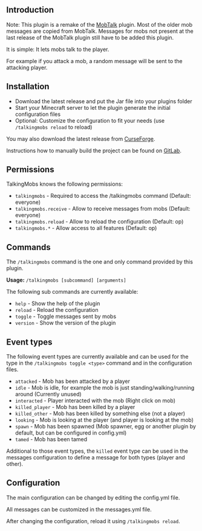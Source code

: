 ## Introduction

Note: This plugin is a remake of the [MobTalk](https://dev.bukkit.org/projects/mobtalk) plugin. Most of the older mob messages are copied from MobTalk. Messages for mobs not present at the last release of the MobTalk plugin still have to be added this plugin.

It is simple: It lets mobs talk to the player.

For example if you attack a mob, a random message will be sent to the attacking player.

## Installation

* Download the latest release and put the Jar file into your plugins folder
* Start your Minecraft server to let the plugin generate the initial configuration files
* Optional: Customize the configuration to fit your needs (use `/talkingmobs reload` to reload)

You may also download the latest release from [CurseForge](https://www.curseforge.com/minecraft/bukkit-plugins/talkingmobs).

Instructions how to manually build the project can be found on [GitLab](https://gitlab.com/Programie/TalkingMobs).

## Permissions

TalkingMobs knows the following permissions:

* `talkingmobs` - Required to access the /talkingmobs command (Default: everyone)
* `talkingmobs.receive` - Allow to receive messages from mobs (Default: everyone)
* `talkingmobs.reload` - Allow to reload the configuration (Default: op)
* `talkingmobs.*` - Allow access to all features (Default: op)


## Commands

The `/talkingmobs` command is the one and only command provided by this plugin.

**Usage:** `/talkingmobs [subcommand] [arguments]`

The following sub commands are currently available:

* `help` - Show the help of the plugin
* `reload` - Reload the configuration
* `toggle` - Toggle messages sent by mobs
* `version` - Show the version of the plugin


## Event types

The following event types are currently available and can be used for the type in the `/talkingmobs toggle <type>` command and in the configuration files.

* `attacked` - Mob has been attacked by a player
* `idle` - Mob is idle, for example the mob is just standing/walking/running around (Currently unused)
* `interacted` - Player interacted with the mob (Right click on mob)
* `killed_player` - Mob has been killed by a player
* `killed_other` - Mob has been killed by something else (not a player)
* `looking` - Mob is looking at the player (and player is looking at the mob)
* `spawn` - Mob has been spawned (Mob spawner, egg or another plugin by default, but can be configured in config.yml)
* `tamed` - Mob has been tamed

Additional to those event types, the `killed` event type can be used in the messages configuration to define a message for both types (player and other).


## Configuration

The main configuration can be changed by editing the config.yml file.

All messages can be customized in the messages.yml file.

After changing the configuration, reload it using `/talkingmobs reload`.